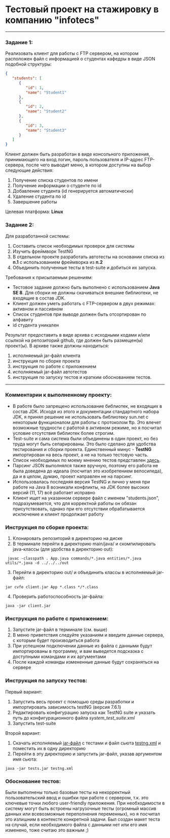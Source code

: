 # Тестовый проект на стажировку в компанию "infotecs"
------------------------------------------------------------
### Задание 1:
Реализовать клиент для работы с FTP сервером, на котором расположен файл с информацией о студентах кафедры в виде JSON подобной структуры:
```json
{
   "students": [
      {
         "id": 1,
         "name": "Student1"
      },
      {
         "id": 2,
         "name": "Student2"
      },
      {
         "id": 3,
         "name": "Student3"
      }
   ]
}
```
Клиент должен быть разработан в виде консольного приложения, принимающего на вход логин, пароль пользователя и IP-адрес FTP-сервера, после чего выводит меню, в котором доступны на выбор следующие действия:
1.	Получение списка студентов по имени
2.	Получение информации о студенте по id
3.	Добавление студента (id генерируется автоматически)
4.	Удаление студента по id
5.	Завершение работы

Целевая платформа: **Linux**

### Задание 2:
Для разработанной системы:
1.	Составить список необходимых проверок для системы
2.	Изучить фреймворк TestNG
3.	В отдельном проекте разработать автотесты на основании списка из **п.1** с использованием фреймворка из **п.2**
4.	Объединить полученные тесты в test-suite и добиться их запуска.

Требования к присылаемым решениям:
* Тестовое задание должно быть выполнено с использованием **Java SE 8**. Для сборки не должны скачиваться внешние библиотеки, не входящие в состав JDK.
* Клиент должен уметь работать с FTP-сервером в двух режимах: активном и пассивном
* Список студентов при выводе должен быть отсортирован по алфавиту
* id студента уникален

Результат предоставить в виде архива с исходными кодами и/или ссылкой на репозиторий github, где должен быть размещен(ы) проект(ы).
В архиве также должны находиться:
1.	исполняемый jar-файл клиента
2.	инструкция по сборке проекта
3.	инструкция по работе с приложением
4.	исполняемый jar-файл автотестов
5.	инструкция по запуску тестов и кратким обоснованием тестов.

-----------------------
### Комментарии к выполненному проекту:
* В работе было запрещено использование библиотек, не входящих в состав JDK. 
Исходя из этого и документации стандартного набора JDK, я принял решение не использовать 
библиотеку sun.net с некоторым функционалом для работы с протоколом ftp. Это влечет
возможные трудности с работой в активном режиме, но я посчитал условие отсутствия 
библиотек более строгим.
* Test-suite и сама система были объединены в один проект, но без труда могут быть 
сепарированы. Это было сделано для удобства тестирования и сборки проекта. Единственный
минус - **TestNG** импортирован на весь проект, а не на только тестовую часть.
* Список необходимых по моему мнению тестов представлен [здесь](https://github.com/Busygind/infotecs_client_project/blob/main/src/test/test_list.txt).
* Парсинг JSON выполнялся также вручную, поэтому его работа не была доведена до 
идеала (посчитал это изобретением велосипеда), да и в целом, думаю, проект направлен не на парсинг.
* Использовалась последняя версия TestNG и лично у меня при работе на Java 8 возникали конфликты, на JDK более высоких версий (11, 17)
всё работает исправно
* Клиент ищет на указанном сервере файл с именем "students.json", подразумевается, что для корректной работы он
обязан присутствовать, однако при его отсутствии обрабатывается исключение и клиент продолжает работу

### Инструкция по сборке проекта: 
1. Клонировать репозиторий в директорию на диске
2. В терминале перейти в директорию main/java/ и скомпилировать java-классы (для удобства в директорию out): 

` javac -classpath . App.java commands/*.java entities/*.java utils/*.java -d ../../../out`

3. Перейти в директорию out/ и объединить классы в исполняемый jar-файл:

`jar cvfe client.jar App *.class */*.class`

4. Проверить работоспособность jar-файла:

`java -jar client.jar`

### Инструкция по работе с приложением:
1. Запустите jar-файл в терминале (см. выше)
2. В меню приветствия следуйте указаниям и введите данные сервера, с которым будет
производиться работа
3. При успешном подключении данные из файла с данными будут импортированы в программу,
и вам выведется подсказка с доступными командами и их аргументами
4. После каждой команды измененные данные будут сохраняться на сервере

### Инструкция по запуску тестов:
Первый вариант:
1. Запустить весь проект с помощью среды разработки и импортировать зависимость testNG (версия 7.6.1)
2. Редактировать конфигурацию запуска как TestNG suite и указать путь до конфигурационного файла _system_test_suite.xml_
3. Запустить test-suite

Второй вариант:
1. Скачать исполняемый [jar-файл](https://github.com/Busygind/infotecs_client_project/tree/main/out/artifacts/test_jar) с тестами и файл сьюта [testng.xml](https://github.com/Busygind/infotecs_client_project/tree/main/src/test/resources) и поместить их в одну директорию
2. Перейти в эту директорию и запустить jar-файл, указав аргументом имя сьюта:

`java -jar tests.jar testng.xml`

### Обоснование тестов:
Были выполнены только базовые тесты на некорректный пользовательский ввод и ошибки при работе 
с сервером, т.к. это ключевые точки любого user-friendly приложения. При необходимости 
в систему могут быть встроены нагрузочные тесты (огромный массив данных или всевозможные переполнения 
переменных), но я посчитал это излишним в контексте конкретной задачи. Был создан макет теста
на случай, если необходимого файла с данными нет или его имя изменено, тоже считаю это важным ;)


